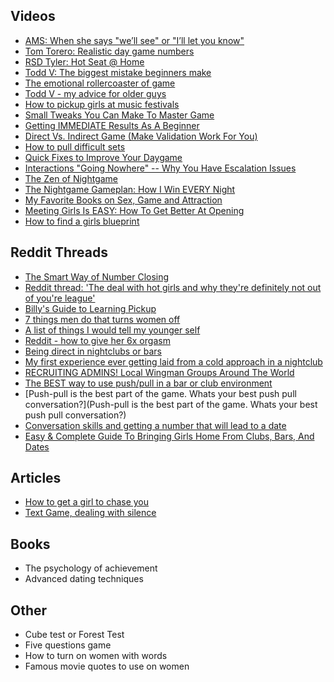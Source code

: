 ## Videos
* [AMS: When she says "we’ll see" or "I’ll let you know"](https://www.youtube.com/watch?v=YkAcRQiGhJA&feature=youtu.be)
* [Tom Torero: Realistic day game numbers](https://www.youtube.com/watch?v=DgLBWej72is&feature=youtu.be)
* [RSD Tyler: Hot Seat @ Home](https://www.youtube.com/watch?v=ZzmD8mZZKfc)
* [Todd V: The biggest mistake beginners make](https://www.youtube.com/watch?v=5ZB3-L9HNSk)
* [The emotional rollercoaster of game](https://www.youtube.com/watch?v=3hnLq0PlniU&feature=youtu.be)
* [Todd V - my advice for older guys](https://www.youtube.com/watch?v=6YHBylCxJSY&feature=youtu.be)
* [How to pickup girls at music festivals](https://www.youtube.com/watch?v=xan-qp3L0iE&feature=youtu.be)
* [Small Tweaks You Can Make To Master Game](https://www.youtube.com/watch?v=aKvwkkufuPY&feature=youtu.be)
* [Getting IMMEDIATE Results As A Beginner](https://www.youtube.com/watch?v=QfzQEJpsuSE&feature=youtu.be)
* [Direct Vs. Indirect Game (Make Validation Work For You)](https://www.youtube.com/watch?v=17BuNEtBroU&feature=youtu.be)
* [How to pull difficult sets](https://www.youtube.com/watch?v=OWdq9hGUl7Y&feature=youtu.be)
* [Quick Fixes to Improve Your Daygame](https://www.youtube.com/watch?v=4PhvsLLbXHY&feature=youtu.be)
* [Interactions "Going Nowhere" -- Why You Have Escalation Issues](https://www.youtube.com/watch?v=19wDKBoT2zU&feature=youtu.be)
* [The Zen of Nightgame](https://www.youtube.com/watch?v=HJeVz8dfN-k&feature=youtu.be)
* [The Nightgame Gameplan: How I Win EVERY Night](https://www.youtube.com/watch?v=GBWtLFysmns&feature=youtu.be)
* [My Favorite Books on Sex, Game and Attraction](https://www.youtube.com/watch?v=0vH0j-oCfNQ&feature=youtu.be)
* [Meeting Girls Is EASY: How To Get Better At Opening](https://www.youtube.com/watch?v=DmSbNEJJbi8&feature=youtu.be)
* [How to find a girls blueprint](https://www.youtube.com/watch?v=YqR2TN2m9MI)

## Reddit Threads
* [The Smart Way of Number Closing](https://www.reddit.com/r/seduction/comments/clw13k/the_smart_way_of_numberclosing/)
* [Reddit thread: 'The deal with hot girls and why they're definitely not out of you're league'](https://www.reddit.com/r/seduction/comments/adl3l6/the_deal_with_hot_girls_and_why_theyre_definitely/)
* [Billy's Guide to Learning Pickup](https://www.reddit.com/r/seduction/comments/1db1fl/billys_guide_to_learning_pickup/)
* [7 things men do that turns women off](https://www.reddit.com/r/seduction/comments/9v0eg8/7_things_men_do_that_turns_women_off/)
* [A list of things I would tell my younger self](https://www.reddit.com/r/seduction/comments/a40v9j/a_list_of_things_i_would_tell_my_younger_self/)
* [Reddit - how to give her 6x orgasm](https://www.reddit.com/r/seduction/comments/ad5jbw/over_3mo_i_taught_myself_to_give_her_6x_orgasms/)
* [Being direct in nightclubs or bars](https://www.reddit.com/r/seduction/comments/asssuk/being_direct_in_nightclubs_or_bars/)
* [My first experience ever getting laid from a cold approach in a nightclub](https://www.reddit.com/r/seduction/comments/cbzxly/my_first_experience_ever_getting_laid_from_a_cold/)
* [RECRUITING ADMINS! Local Wingman Groups Around The World](https://www.reddit.com/r/seduction/comments/ck6goj/recruiting_admins_local_wingman_groups_around_the/)
* [The BEST way to use push/pull in a bar or club environment](https://www.reddit.com/r/seduction/comments/8dgfym/the_best_way_to_use_pushpull_in_a_bar_or_club/)
* [Push-pull is the best part of the game. Whats your best push pull conversation?](Push-pull is the best part of the game. Whats your best push pull conversation?)
* [Conversation skills and getting a number that will lead to a date](https://www.reddit.com/r/seduction/comments/85eadq/what_ive_learned_after_9_years_in_the_game/)
* [Easy & Complete Guide To Bringing Girls Home From Clubs, Bars, And Dates](https://www.reddit.com/r/seduction/comments/cl3svh/easy_complete_guide_to_bringing_girls_home_from/)

## Articles
* [How to get a girl to chase you](https://www.toddvdating.com/how-to-get-a-girl-to-chase-youliterally-a-lesson-in-extreme-non-neediness/)
* [Text Game, dealing with silence](https://www.toddvdating.com/text-game-dealing-with-silence/)

## Books
* The psychology of achievement
* Advanced dating techniques

## Other
* Cube test or Forest Test
* Five questions game
* How to turn on women with words
* Famous movie quotes to use on women
